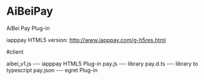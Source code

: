 # AiBeiPay
AiBei Pay Plug-in

iapppay HTML5 version: http://www.iapppay.com/g-h5res.html

#client

aibei_v1.js --- iapppay HTML5 Plug-in
pay.js      --- library
pay.d.ts    --- library to typescript
pay.json    --- egret Plug-in


